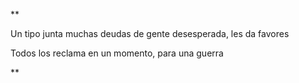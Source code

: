 **

Un tipo junta muchas deudas de gente desesperada, les da favores

Todos los reclama en un momento, para una guerra

**